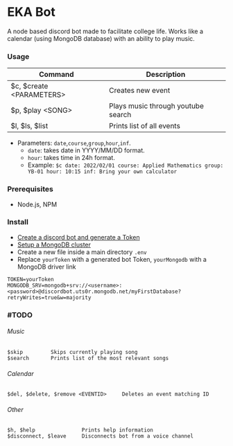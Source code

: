# EKA Bot
A node based discord bot made to facilitate college life. Works like a calendar (using MongoDB database) with an ability to play music.

### Usage
| Command | Description |
| --- | --- |
| $c, $create \<PARAMETERS\> | Creates new event |
| $p, $play \<SONG\> | Plays music through youtube search |
| $l, $ls, $list | Prints list of all events |
* Parameters: `date`,`course`,`group`,`hour`,`inf`.
  * `date`: takes date in YYYY/MM/DD format.
  * `hour`: takes time in 24h format.
  * Example: `$c date: 2022/02/01 course: Applied Mathematics group: YB-01 hour: 10:15 inf: Bring your own calculator`
  
### Prerequisites
* Node.js, NPM

### Install
* [Create a discord bot and generate a Token](https://github.com/reactiflux/discord-irc/wiki/Creating-a-discord-bot-&-getting-a-token "Creating a discord bot & getting a token")
* [Setup a MongoDB cluster](https://www.mongodb.com/)
* Create a new file inside a main directory `.env`
* Replace `yourToken` with a generated bot Token, `yourMongodb` with a MongoDB driver link
``` 
TOKEN=yourToken
MONGODB_SRV=mongodb+srv://<username>:<password>@discordbot.uts0r.mongodb.net/myFirstDatabase?retryWrites=true&w=majority 
```
### #TODO
###### Music
```
$skip         Skips currently playing song
$search       Prints list of the most relevant songs
```
###### Calendar
```
$del, $delete, $remove <EVENTID>     Deletes an event matching ID
```

###### Other
```
$h, $help               Prints help information
$disconnect, $leave     Disconnects bot from a voice channel
```
